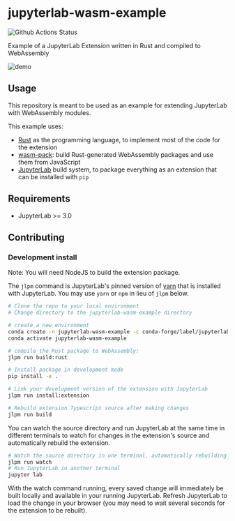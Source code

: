 # jupyterlab-wasm-example

![Github Actions Status](https://github.com/jtpio/jupyterlab-wasm-example/workflows/Build/badge.svg)

Example of a JupyterLab Extension written in Rust and compiled to WebAssembly

![demo](https://user-images.githubusercontent.com/591645/96355103-4f0d7c00-10de-11eb-893e-cf1c4739c3b2.gif)

## Usage

This repository is meant to be used as an example for extending JupyterLab with WebAssembly modules.

This example uses:

- [Rust](https://rust-lang.org) as the programming language, to implement most of the code for the extension
- [wasm-pack](https://github.com/rustwasm/wasm-pack): build Rust-generated WebAssembly packages and use them from JavaScript
- [JupyterLab](https://github.com/jupyterlab/jupyterlab) build system, to package everything as an extension that can be installed with `pip`

## Requirements

* JupyterLab >= 3.0

## Contributing

### Development install

Note: You will need NodeJS to build the extension package.

The `jlpm` command is JupyterLab's pinned version of
[yarn](https://yarnpkg.com/) that is installed with JupyterLab. You may use
`yarn` or `npm` in lieu of `jlpm` below.

```bash
# Clone the repo to your local environment
# Change directory to the jupyterlab-wasm-example directory

# create a new environment
conda create -n jupyterlab-wasm-example -c conda-forge/label/jupyterlab_rc -c conda-forge/label/jupyterlab_server_rc -c conda-forge jupyterlab=3 nodejs python cookiecutter -y
conda activate jupyterlab-wasm-example

# compile the Rust package to WebAssembly:
jlpm run build:rust

# Install package in development mode
pip install -e .

# Link your development version of the extension with JupyterLab
jlpm run install:extension

# Rebuild extension Typescript source after making changes
jlpm run build
```

You can watch the source directory and run JupyterLab at the same time in different terminals to watch for changes in the extension's source and automatically rebuild the extension.

```bash
# Watch the source directory in one terminal, automatically rebuilding when needed
jlpm run watch
# Run JupyterLab in another terminal
jupyter lab
```

With the watch command running, every saved change will immediately be built locally and available in your running JupyterLab. Refresh JupyterLab to load the change in your browser (you may need to wait several seconds for the extension to be rebuilt).
